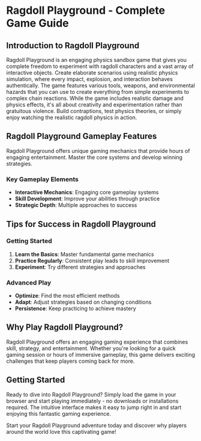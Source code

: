 # Ragdoll Playground - Complete Game Guide

## Introduction to Ragdoll Playground

Ragdoll Playground is an engaging physics sandbox game that gives you complete freedom to experiment with ragdoll characters and a vast array of interactive objects. Create elaborate scenarios using realistic physics simulation, where every impact, explosion, and interaction behaves authentically. The game features various tools, weapons, and environmental hazards that you can use to create everything from simple experiments to complex chain reactions. While the game includes realistic damage and physics effects, it's all about creativity and experimentation rather than gratuitous violence. Build contraptions, test physics theories, or simply enjoy watching the realistic ragdoll physics in action.

## Ragdoll Playground Gameplay Features

Ragdoll Playground offers unique gaming mechanics that provide hours of engaging entertainment. Master the core systems and develop winning strategies.

### Key Gameplay Elements
- **Interactive Mechanics**: Engaging core gameplay systems
- **Skill Development**: Improve your abilities through practice
- **Strategic Depth**: Multiple approaches to success

## Tips for Success in Ragdoll Playground

### Getting Started
1. **Learn the Basics**: Master fundamental game mechanics
2. **Practice Regularly**: Consistent play leads to skill improvement
3. **Experiment**: Try different strategies and approaches

### Advanced Play
- **Optimize**: Find the most efficient methods
- **Adapt**: Adjust strategies based on changing conditions
- **Persistence**: Keep practicing to achieve mastery


## Why Play Ragdoll Playground?

Ragdoll Playground offers an engaging gaming experience that combines skill, strategy, and entertainment. Whether you're looking for a quick gaming session or hours of immersive gameplay, this game delivers exciting challenges that keep players coming back for more.

## Getting Started

Ready to dive into Ragdoll Playground? Simply load the game in your browser and start playing immediately - no downloads or installations required. The intuitive interface makes it easy to jump right in and start enjoying this fantastic gaming experience.

Start your Ragdoll Playground adventure today and discover why players around the world love this captivating game!